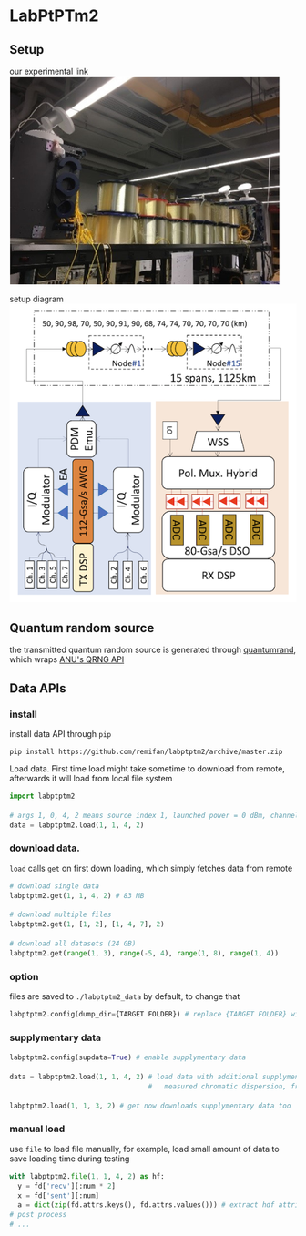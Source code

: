 # LabPtPTm2


## Setup

our experimental link
![experimental link](./assets/link.png)

setup diagram
![setup](./assets/setup.png)


## Quantum random source
the transmitted quantum random source is generated through [quantumrand](https://pypi.org/project/quantumrand/),
which wraps [ANU's QRNG API](https://qrng.anu.edu.au/) 


## Data APIs
### install
install data API through `pip`

```
pip install https://github.com/remifan/labptptm2/archive/master.zip
```

Load data. First time load might take sometime to download from remote, afterwards
it will load from local file system

```python
import labptptm2

# args 1, 0, 4, 2 means source index 1, launched power = 0 dBm, channel 4, repeats 3
data = labptptm2.load(1, 1, 4, 2)

```

### download data.
`load` calls `get` on first down loading, which simply fetches data from remote

```python
# download single data
labptptm2.get(1, 1, 4, 2) # 83 MB 

# download multiple files
labptptm2.get(1, [1, 2], [1, 4, 7], 2)

# download all datasets (24 GB)
labptptm2.get(range(1, 3), range(-5, 4), range(1, 8), range(1, 4)) 
```

### option
files are saved to `./labptptm2_data` by default, to change that

```python
labptptm2.config(dump_dir={TARGET FOLDER}) # replace {TARGET FOLDER} with your path string
```

### supplymentary data
```python
labptptm2.config(supdata=True) # enable supplymentary data

data = labptptm2.load(1, 1, 4, 2) # load data with additional supplymentary data (
                                  #   measured chromatic dispersion, frequency offset evolution)

labptptm2.load(1, 1, 3, 2) # get now downloads supplymentary data too
```

### manual load
use `file` to load file manually, for example, load small amount of data to save loading time during testing
```python
with labptptm2.file(1, 1, 4, 2) as hf:
  y = fd['recv'][:num * 2]
  x = fd['sent'][:num]
  a = dict(zip(fd.attrs.keys(), fd.attrs.values())) # extract hdf attributes
# post process
# ...
```

